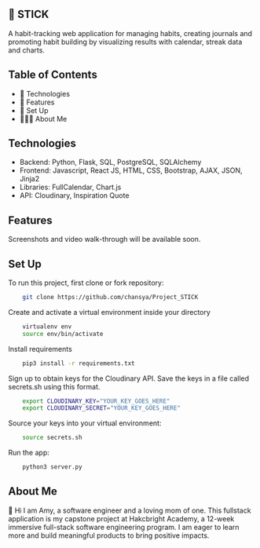 
## 📝 STICK

A habit-tracking web application for managing habits, creating journals and promoting habit building by visualizing results with calendar, streak data and charts.

## Table of Contents
- 🤖 Technologies
- 🌟 Features
- 📖 Set Up
- 🙋🏻‍♀️ About Me
## Technologies

- Backend: Python, Flask, SQL, PostgreSQL, SQLAlchemy
- Frontend: Javascript, React JS, HTML, CSS, Bootstrap, AJAX, JSON, Jinja2
- Libraries: FullCalendar, Chart.js
- API: Cloudinary, Inspiration Quote
## Features

Screenshots and video walk-through will be available soon.


## Set Up

To run this project, first clone or fork repository:

```bash
    git clone https://github.com/chansya/Project_STICK

```
Create and activate a virtual environment inside your directory

```bash
    virtualenv env
    source env/bin/activate

```
Install requirements

```bash
    pip3 install -r requirements.txt

```
Sign up to obtain keys for the Cloudinary API.
Save the keys in a file called secrets.sh using this format.

```bash
    export CLOUDINARY_KEY="YOUR_KEY_GOES_HERE"
    export CLOUDINARY_SECRET="YOUR_KEY_GOES_HERE"

```

Source your keys into your virtual environment:
```bash
    source secrets.sh

```
Run the app:
```bash
    python3 server.py
```




## About Me

👋 Hi I am Amy, a software engineer and a loving mom of one. This fullstack application is my capstone project at Hakcbright Academy, a 12-week immersive full-stack software engineering program. I am eager to learn more and build meaningful products to bring positive impacts.
